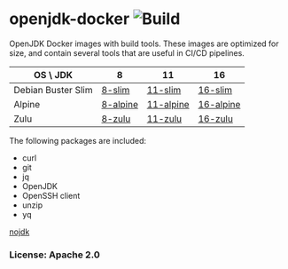 # openjdk-docker ![Build](https://github.com/team-carepay/openjdk-docker/workflows/publish/badge.svg)
OpenJDK Docker images with build tools. These images are optimized for size, and contain several tools that are useful in CI/CD pipelines.

OS \ JDK|8|11|16
 ---|---|---|---
Debian Buster Slim|[8-slim](https://hub.docker.com/r/carepaydev/openjdk/tags?page=1&ordering=last_updated&name=8-slim)|[11-slim](https://hub.docker.com/r/carepaydev/openjdk/tags?page=1&ordering=last_updated&name=11-slim)|[16-slim](https://hub.docker.com/r/carepaydev/openjdk/tags?page=1&ordering=last_updated&name=16-slim)
Alpine|[8-alpine](https://hub.docker.com/r/carepaydev/openjdk/tags?page=1&ordering=last_updated&name=8-alpine)|[11-alpine](https://hub.docker.com/r/carepaydev/openjdk/tags?page=1&ordering=last_updated&name=11-alpine)|[16-alpine](https://hub.docker.com/r/carepaydev/openjdk/tags?page=1&ordering=last_updated&name=16-alpine)
Zulu|[8-zulu](https://hub.docker.com/r/carepaydev/openjdk/tags?page=1&ordering=last_updated&name=8-zulu)|[11-zulu](https://hub.docker.com/r/carepaydev/openjdk/tags?page=1&ordering=last_updated&name=11-zulu)|[16-zulu](https://hub.docker.com/r/carepaydev/openjdk/tags?page=1&ordering=last_updated&name=16-zulu)

The following packages are included:
* curl
* git
* jq
* OpenJDK
* OpenSSH client
* unzip
* yq

[nojdk](https://hub.docker.com/r/carepaydev/openjdk/tags?page=1&ordering=last_updated&name=nojdk-nojdk)
### License: Apache 2.0

